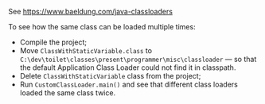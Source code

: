 See https://www.baeldung.com/java-classloaders

To see how the same class can be loaded multiple times:
* Compile the project;
* Move `ClassWithStaticVariable.class` to `C:\dev\toilet\classes\present\programmer\misc\classloader` — so that the default Application Class Loader could not find it in classpath.
* Delete `ClassWithStaticVariable` class from the project;
* Run `CustomClassLoader.main()` and see that different class loaders loaded the same class twice.